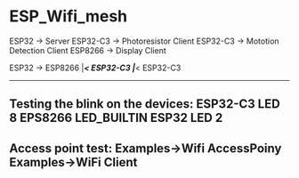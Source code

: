 # ESP_Wifi_mesh

ESP32 -> Server
ESP32-C3 -> Photoresistor Client
ESP32-C3 -> Mototion Detection Client
ESP8266 -> Display Client 

ESP32 -> ESP8266
|_____< ESP32-C3
|_____< ESP32-C3

------------------------------------
Testing the blink on the devices:
ESP32-C3 LED 8
EPS8266 LED_BUILTIN
ESP32 LED 2
------------------------------------
Access point test:
Examples->Wifi AccessPoiny
Examples->WiFi Client
--------------
